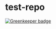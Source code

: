 # test-repo

[![Greenkeeper badge](https://badges.greenkeeper.io/bongani-m/test-repo.svg)](https://greenkeeper.io/)